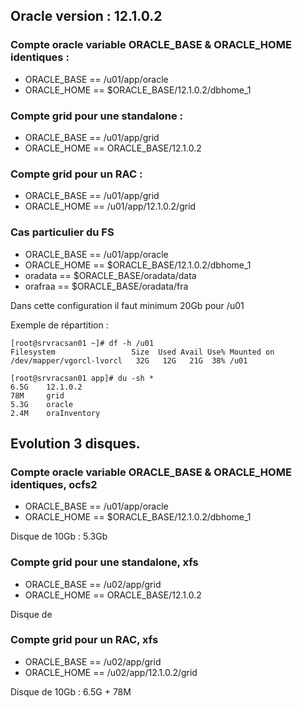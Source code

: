 ## Oracle version : 12.1.0.2

### Compte oracle variable ORACLE_BASE & ORACLE_HOME identiques :
 * ORACLE_BASE == /u01/app/oracle
 * ORACLE_HOME == $ORACLE_BASE/12.1.0.2/dbhome_1

### Compte grid pour une standalone :
 * ORACLE_BASE == /u01/app/grid
 * ORACLE_HOME == ORACLE_BASE/12.1.0.2

### Compte grid pour un RAC :
 * ORACLE_BASE == /u01/app/grid
 * ORACLE_HOME == /u01/app/12.1.0.2/grid

### Cas particulier du FS
 * ORACLE_BASE == /u01/app/oracle
 * ORACLE_HOME == $ORACLE_BASE/12.1.0.2/dbhome_1
 * oradata     == $ORACLE_BASE/oradata/data
 * orafraa     == $ORACLE_BASE/oradata/fra

Dans cette configuration il faut minimum 20Gb pour /u01

Exemple de répartition :

	[root@srvracsan01 ~]# df -h /u01
	Filesystem                 Size  Used Avail Use% Mounted on
	/dev/mapper/vgorcl-lvorcl   32G   12G   21G  38% /u01

	[root@srvracsan01 app]# du -sh *
	6.5G    12.1.0.2
	78M     grid
	5.3G    oracle
	2.4M    oraInventory

## Evolution 3 disques.

### Compte oracle variable ORACLE_BASE & ORACLE_HOME identiques, ocfs2
 * ORACLE_BASE == /u01/app/oracle
 * ORACLE_HOME == $ORACLE_BASE/12.1.0.2/dbhome_1

Disque de 10Gb : 5.3Gb

### Compte grid pour une standalone, xfs
 * ORACLE_BASE == /u02/app/grid
 * ORACLE_HOME == ORACLE_BASE/12.1.0.2

Disque de 

### Compte grid pour un RAC, xfs
 * ORACLE_BASE == /u02/app/grid
 * ORACLE_HOME == /u02/app/12.1.0.2/grid

Disque de 10Gb	: 6.5G + 78M
